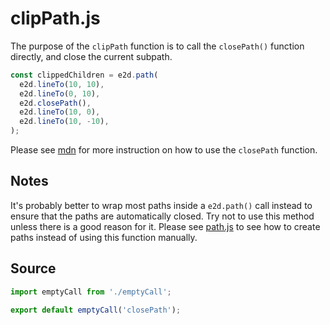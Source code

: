 # clipPath.js

The purpose of the `clipPath` function is to call the `closePath()` function directly, and close the
current subpath.

```javascript
const clippedChildren = e2d.path(
  e2d.lineTo(10, 10),
  e2d.lineTo(0, 10),
  e2d.closePath(),
  e2d.lineTo(10, 0),
  e2d.lineTo(10, -10),
);
```

Please see
[mdn](https://developer.mozilla.org/en-US/docs/Web/API/CanvasRenderingContext2D/closePath) for more
instruction on how to use the `closePath` function.

## Notes

It's probably better to wrap most paths inside a `e2d.path()` call instead to ensure that the paths
are automatically closed. Try not to use this method unless there is a good reason for it. Please
see [path.js](https://github.com/e2d/e2d/blob/master/docs/path/path.md) to see how to create paths
instead of using this function manually.

## Source

```javascript
import emptyCall from './emptyCall';

export default emptyCall('closePath');
```
